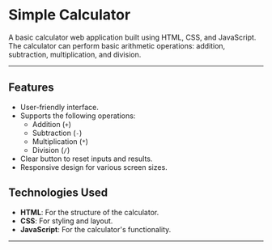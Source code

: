 # Simple Calculator

A basic calculator web application built using HTML, CSS, and JavaScript. The calculator can perform basic arithmetic operations: addition, subtraction, multiplication, and division.

---

## Features

- User-friendly interface.
- Supports the following operations:
  - Addition (`+`)
  - Subtraction (`-`)
  - Multiplication (`*`)
  - Division (`/`)
- Clear button to reset inputs and results.
- Responsive design for various screen sizes.



## Technologies Used

- **HTML**: For the structure of the calculator.
- **CSS**: For styling and layout.
- **JavaScript**: For the calculator's functionality.

---


